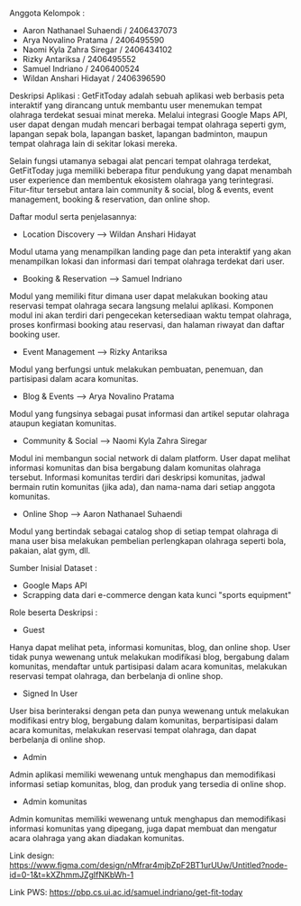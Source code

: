 Anggota Kelompok :
- Aaron Nathanael Suhaendi / 2406437073
- Arya Novalino Pratama / 2406495590
- Naomi Kyla Zahra Siregar / 2406434102
- Rizky Antariksa / 2406495552
- Samuel Indriano / 2406400524
- Wildan Anshari Hidayat / 2406396590


Deskripsi Aplikasi :
GetFitToday adalah sebuah aplikasi web berbasis peta interaktif yang dirancang untuk membantu user menemukan tempat olahraga terdekat sesuai minat mereka. Melalui integrasi Google Maps API, user dapat dengan mudah mencari berbagai tempat olahraga seperti gym, lapangan sepak bola, lapangan basket, lapangan badminton, maupun tempat olahraga lain di sekitar lokasi mereka.

Selain fungsi utamanya sebagai alat pencari tempat olahraga terdekat, GetFitToday juga memiliki beberapa fitur pendukung yang dapat menambah user experience dan membentuk ekosistem olahraga yang terintegrasi. Fitur-fitur tersebut antara lain community & social, blog & events, event management, booking & reservation, dan online shop.

Daftar modul serta penjelasannya:
- Location Discovery --> Wildan Anshari Hidayat

Modul utama yang menampilkan landing page dan peta interaktif yang akan menampilkan lokasi dan informasi dari tempat olahraga terdekat dari user.
  
- Booking & Reservation --> Samuel Indriano

Modul yang memiliki fitur dimana user dapat melakukan booking atau reservasi tempat olahraga secara langsung melalui aplikasi. Komponen modul ini akan terdiri dari pengecekan ketersediaan waktu tempat olahraga, proses konfirmasi booking atau reservasi, dan halaman riwayat dan daftar booking user.
  
- Event Management --> Rizky Antariksa

Modul yang berfungsi untuk melakukan pembuatan, penemuan, dan partisipasi dalam acara komunitas.

- Blog & Events --> Arya Novalino Pratama

Modul yang fungsinya sebagai pusat informasi dan artikel seputar olahraga ataupun kegiatan komunitas.

- Community & Social --> Naomi Kyla Zahra Siregar

Modul ini membangun social network di dalam platform. User dapat melihat informasi komunitas dan bisa bergabung dalam komunitas olahraga tersebut. Informasi komunitas terdiri dari deskripsi komunitas, jadwal bermain rutin komunitas (jika ada), dan nama-nama dari setiap anggota komunitas.
  
- Online Shop --> Aaron Nathanael Suhaendi

Modul yang bertindak sebagai catalog shop di setiap tempat olahraga di mana user bisa melakukan pembelian perlengkapan olahraga seperti bola, pakaian, alat gym, dll.


Sumber Inisial Dataset :
- Google Maps API
- Scrapping data dari e-commerce dengan kata kunci "sports equipment"

Role beserta Deskripsi :
- Guest

Hanya dapat melihat peta, informasi komunitas, blog, dan online shop. User tidak punya wewenang untuk melakukan modifikasi blog, bergabung dalam komunitas, mendaftar untuk partisipasi dalam acara komunitas, melakukan reservasi tempat olahraga, dan berbelanja di online shop.

- Signed In User

User bisa berinteraksi dengan peta dan punya wewenang untuk melakukan modifikasi entry blog, bergabung dalam komunitas, berpartisipasi dalam acara komunitas, melakukan reservasi tempat olahraga, dan dapat berbelanja di online shop.

- Admin

Admin aplikasi memiliki wewenang untuk menghapus dan memodifikasi informasi setiap komunitas, blog, dan produk yang tersedia di online shop.

- Admin komunitas

Admin komunitas memiliki wewenang untuk menghapus dan memodifikasi informasi komunitas yang dipegang, juga dapat membuat dan mengatur acara olahraga yang akan diadakan komunitas.
  
Link design: https://www.figma.com/design/nMfrar4mjbZpF2BT1urUUw/Untitled?node-id=0-1&t=kXZhmmJZgIfNKbWh-1

Link PWS: https://pbp.cs.ui.ac.id/samuel.indriano/get-fit-today


